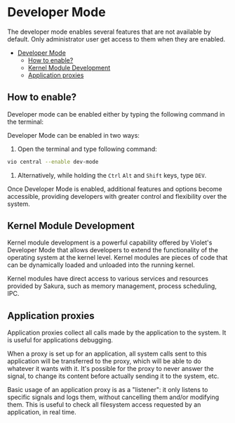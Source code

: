 # Developer Mode
The developer mode enables several features that are not
available by default. Only administrator user get access to
them when they are enabled.

- [Developer Mode](#developer-mode)
  - [How to enable?](#how-to-enable)
  - [Kernel Module Development](#kernel-module-development)
  - [Application proxies](#application-proxies)

## How to enable?
Developer mode can be enabled either by typing the following command
in the terminal:

Developer Mode can be enabled in two ways:
1. Open the terminal and type following command:
```sh
vio central --enable dev-mode
```
1. Alternatively, while holding the `Ctrl` `Alt` and `Shift` keys, type `DEV`.

Once Developer Mode is enabled, additional features and options become accessible, providing developers with greater control and flexibility over the system.



## Kernel Module Development
Kernel module development is a powerful capability offered by Violet's Developer
Mode that allows developers to extend the functionality of the operating system at
the kernel level. Kernel modules are pieces of code that can be dynamically loaded
and unloaded into the running kernel.

Kernel modules have direct access to various services and resources provided by Sakura,
such as memory management, process scheduling, IPC.

## Application proxies
Application proxies collect all calls made by the application to the system.
It is useful for applications debugging.

When a proxy is set up for an application, all system calls sent to this application
will be transferred to the proxy, which will be able to do whatever it wants with it.
It's possible for the proxy to never answer the signal, to change its content before actually sending it to the system, etc.

Basic usage of an application proxy is as a "listener": it only listens to
specific signals and logs them, without cancelling them and/or modifying them.
This is useful to check all filesystem access requested by an application, in real time.